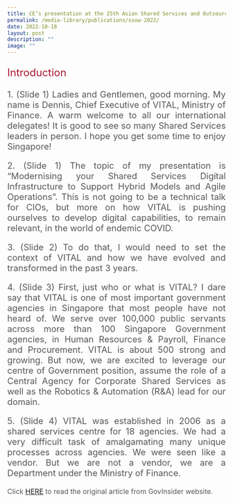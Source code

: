 ```yaml
---
title: CE’s presentation at the 25th Asian Shared Services and Outsourcing Week
permalink: /media-library/publications/ssow-2022/
date: 2022-10-18
layout: post
description: ""
image: ""
---
```

<p style="font-size: 24px;color:#a91932;text-align:justify;">
Introduction
</p>

<p style="font-size: 20px;color:#585858;text-align:justify;">
1. (Slide 1) Ladies and Gentlemen, good morning. My name is Dennis, Chief Executive of VITAL, Ministry of Finance. A warm welcome to all our international delegates! It is good to see so many Shared Services leaders in person. I hope you get some time to enjoy Singapore!</p>

<p style="font-size: 20px;color:#585858;text-align:justify;">
2. (Slide 1) The topic of my presentation is “Modernising your Shared Services Digital Infrastructure to Support Hybrid Models and Agile Operations”. This is not going to be a technical talk for CIOs, but more on how VITAL is pushing ourselves to develop digital capabilities, to remain relevant, in the world of endemic COVID.</p>

<p style="font-size: 20px;color:#585858;text-align:justify;">
3. (Slide 2) To do that, I would need to set the context of VITAL and how we have evolved and transformed in the past 3 years.</p>

<p style="font-size: 20px;color:#585858;text-align:justify;">
4. (Slide 3) First, just who or what is VITAL? I dare say that VITAL is one of most important government agencies in Singapore that most people have not heard of. We serve over 100,000 public servants across more than 100 Singapore Government agencies, in Human Resources & Payroll, Finance and Procurement. VITAL is about 500 strong and growing. But now, we are excited to leverage our centre of Government position, assume the role of a Central Agency for Corporate Shared Services as well as the Robotics & Automation (R&A) lead for our domain.</p>

<p style="font-size: 20px;color:#585858;text-align:justify;">
5. (Slide 4) VITAL was established in 2006 as a shared services centre for 18 agencies. We had a very difficult task of amalgamating many unique processes across agencies. We were seen like a vendor. But we are not a vendor, we are a Department under the Ministry of Finance.</p>


<p style="font-size: 16px;color:#585858;text-align:justify;">
Click <a href="https://govinsider.asia/digital-gov/singapore-government-agency-launches-automation-platform-for-whole-of-government/"> HERE</a> to read the original article from GovInsider website.
</p>